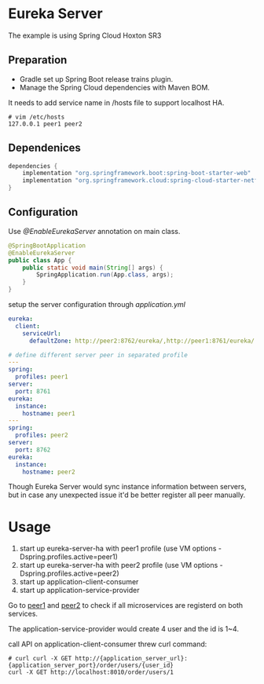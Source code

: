 # Eureka Server
The example is using Spring Cloud Hoxton SR3

## Preparation
- Gradle set up Spring Boot release trains plugin.
- Manage the Spring Cloud dependencies with Maven BOM.

It needs to add service name in /hosts file to support localhost HA.
```text
# vim /etc/hosts
127.0.0.1 peer1 peer2
```

## Dependenices
```groovy
dependencies {
    implementation "org.springframework.boot:spring-boot-starter-web"
    implementation "org.springframework.cloud:spring-cloud-starter-netflix-eureka-server"
}
```
## Configuration
Use _@EnableEurekaServer_ annotation on main class.
```java
@SpringBootApplication
@EnableEurekaServer
public class App {
    public static void main(String[] args) {
        SpringApplication.run(App.class, args);
    }
}
```

setup the server configuration through _application.yml_
```yaml
eureka:
  client:
    serviceUrl:
      defaultZone: http://peer2:8762/eureka/,http://peer1:8761/eureka/

# define different server peer in separated profile
---
spring:
  profiles: peer1
server:
  port: 8761
eureka:
  instance:
    hostname: peer1
---
spring:
  profiles: peer2
server:
  port: 8762
eureka:
  instance:
    hostname: peer2
```
Though Eureka Server would sync instance information between servers, but in case any unexpected issue it'd be better register all peer manually.

# Usage
1. start up eureka-server-ha with peer1 profile (use VM options -Dspring.profiles.active=peer1)
2. start up eureka-server-ha with peer2 profile (use VM options -Dspring.profiles.active=peer2)
3. start up application-client-consumer 
4. start up application-service-provider

Go to [peer1](http://peer1:8761) and [peer2](http://peer2:8762) to check if all microservices are registerd on both services.

The application-service-provider would create 4 user and the id is 1~4.

call API on application-client-consumer threw curl command:
```shell script
# curl curl -X GET http://{application_server_url}:{application_server_port}/order/users/{user_id}
curl -X GET http://localhost:8010/order/users/1
```